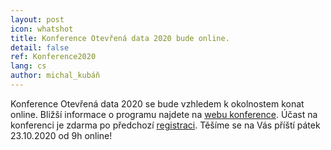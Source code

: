 ```yaml
---
layout: post
icon: whatshot
title: Konference Otevřená data 2020 bude online.
detail: false
ref: Konference2020
lang: cs
author: michal_kubáň
---
```


Konference Otevřená data 2020 se bude vzhledem k okolnostem konat online.
Bližší informace o programu najdete na [webu konference](https://opendata.gov.cz/edu:konference:2020). 
Účast na konferenci je zdarma po předchozí [registraci](https://forms.gle/s3SV3xFbxm438zW29). 
Těšíme se na Vás příští pátek 23.10.2020 od 9h online!
